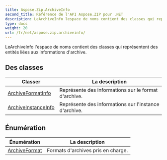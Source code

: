 ```yaml
---
title: Aspose.Zip.ArchiveInfo
second_title: Référence de l'API Aspose.ZIP pour .NET
description: LeArchiveInfo lespace de noms contient des classes qui représentent des entités liées aux informations darchive.
type: docs
weight: 20
url: /fr/net/aspose.zip.archiveinfo/
---
```

LeArchiveInfo l'espace de noms contient des classes qui représentent des entités liées aux informations d'archive.

## Des classes

| Classer | La description |
| --- | --- |
| [ArchiveFormatInfo](./archiveformatinfo/) | Représente des informations sur le format d'archive. |
| [ArchiveInstanceInfo](./archiveinstanceinfo/) | Représente des informations sur l'instance d'archive. |
## Énumération

| Énumération | La description |
| --- | --- |
| [ArchiveFormat](./archiveformat/) | Formats d'archives pris en charge. |


